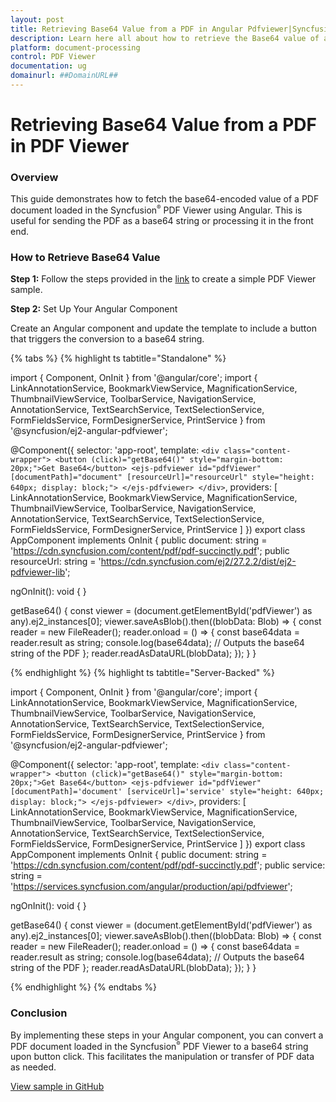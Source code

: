 ```yaml
---
layout: post
title: Retrieving Base64 Value from a PDF in Angular Pdfviewer|Syncfusion.
description: Learn here all about how to retrieve the Base64 value of a loaded PDF document in Syncfusion Angular Pdfviewer component of Syncfusion Essential JS 2 and more.
platform: document-processing
control: PDF Viewer
documentation: ug
domainurl: ##DomainURL##
---
```


# Retrieving Base64 Value from a PDF in PDF Viewer

### Overview

This guide demonstrates how to fetch the base64-encoded value of a PDF document loaded in the Syncfusion<sup style="font-size:70%">&reg;</sup> PDF Viewer using Angular. This is useful for sending the PDF as a base64 string or processing it in the front end.

### How to Retrieve Base64 Value

**Step 1:** Follow the steps provided in the [link](https://help.syncfusion.com/document-processing/pdf/pdf-viewer/angular/getting-started) to create a simple PDF Viewer sample.


**Step 2:** Set Up Your Angular Component

Create an Angular component and update the template to include a button that triggers the conversion to a base64 string.


{% tabs %}
{% highlight ts tabtitle="Standalone" %}

import { Component, OnInit } from '@angular/core';
import {
  LinkAnnotationService,
  BookmarkViewService,
  MagnificationService,
  ThumbnailViewService,
  ToolbarService,
  NavigationService,
  AnnotationService,
  TextSearchService,
  TextSelectionService,
  FormFieldsService,
  FormDesignerService,
  PrintService
} from '@syncfusion/ej2-angular-pdfviewer';

@Component({
  selector: 'app-root',
  template: `
    <div class="content-wrapper">
      <button (click)="getBase64()" style="margin-bottom: 20px;">Get Base64</button>
      <ejs-pdfviewer
        id="pdfViewer"
        [documentPath]="document"
        [resourceUrl]="resourceUrl"
        style="height: 640px; display: block;">
      </ejs-pdfviewer>
    </div>
  `,
  providers: [
    LinkAnnotationService,
    BookmarkViewService,
    MagnificationService,
    ThumbnailViewService,
    ToolbarService,
    NavigationService,
    AnnotationService,
    TextSearchService,
    TextSelectionService,
    FormFieldsService,
    FormDesignerService,
    PrintService
  ]
})
export class AppComponent implements OnInit {
  public document: string = 'https://cdn.syncfusion.com/content/pdf/pdf-succinctly.pdf';
  public resourceUrl: string = 'https://cdn.syncfusion.com/ej2/27.2.2/dist/ej2-pdfviewer-lib';

  ngOnInit(): void { }

  getBase64() {
    const viewer = (document.getElementById('pdfViewer') as any).ej2_instances[0];
    viewer.saveAsBlob().then((blobData: Blob) => {
      const reader = new FileReader();
      reader.onload = () => {
        const base64data = reader.result as string;
        console.log(base64data);  // Outputs the base64 string of the PDF
      };
      reader.readAsDataURL(blobData);
    });
  }
}

{% endhighlight %}
{% highlight ts tabtitle="Server-Backed" %}

import { Component, OnInit } from '@angular/core';
import {
  LinkAnnotationService,
  BookmarkViewService,
  MagnificationService,
  ThumbnailViewService,
  ToolbarService,
  NavigationService,
  AnnotationService,
  TextSearchService,
  TextSelectionService,
  FormFieldsService,
  FormDesignerService,
  PrintService
} from '@syncfusion/ej2-angular-pdfviewer';

@Component({
  selector: 'app-root',
  template: `
    <div class="content-wrapper">
      <button (click)="getBase64()" style="margin-bottom: 20px;">Get Base64</button>
      <ejs-pdfviewer
        id="pdfViewer"
        [documentPath]='document'
        [serviceUrl]='service'
        style="height: 640px; display: block;">
      </ejs-pdfviewer>
    </div>
  `,
  providers: [
    LinkAnnotationService,
    BookmarkViewService,
    MagnificationService,
    ThumbnailViewService,
    ToolbarService,
    NavigationService,
    AnnotationService,
    TextSearchService,
    TextSelectionService,
    FormFieldsService,
    FormDesignerService,
    PrintService
  ]
})
export class AppComponent implements OnInit {
  public document: string = 'https://cdn.syncfusion.com/content/pdf/pdf-succinctly.pdf';
  public service: string = 'https://services.syncfusion.com/angular/production/api/pdfviewer';

  ngOnInit(): void { }

  getBase64() {
    const viewer = (document.getElementById('pdfViewer') as any).ej2_instances[0];
    viewer.saveAsBlob().then((blobData: Blob) => {
      const reader = new FileReader();
      reader.onload = () => {
        const base64data = reader.result as string;
        console.log(base64data);  // Outputs the base64 string of the PDF
      };
      reader.readAsDataURL(blobData);
    });
  }
}

{% endhighlight %}
{% endtabs %}

### Conclusion

By implementing these steps in your Angular component, you can convert a PDF document loaded in the Syncfusion<sup style="font-size:70%">&reg;</sup> PDF Viewer to a base64 string upon button click. This facilitates the manipulation or transfer of PDF data as needed.

[View sample in GitHub](https://github.com/SyncfusionExamples/angular-pdf-viewer-examples/tree/master/How%20to)
